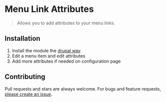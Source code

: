 # Menu Link Attributes

> Allows you to add attributes to your menu links.

## Installation

1. Install the module the [drupal way](https://www.drupal.org/documentation/install/modules-themes/modules-8)
2. Edit a menu item and edit attributes
3. Add more attributes if needed on configuration page

## Contributing

Pull requests and stars are always welcome. For bugs and feature requests, [please create an issue](https://github.com/yannickoo/menu_link_attributes/issues/new).
